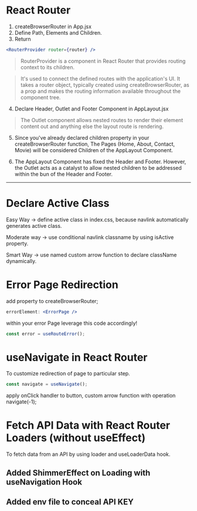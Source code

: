 # React Router

1. createBrowserRouter in App.jsx
2. Define Path, Elements and Children.
3. Return

```jsx
<RouterProvider router={router} />
```

> RouterProvider is a component in React Router that provides routing context to its children.

> It's used to connect the defined routes with the application's UI. It takes a router object, typically created using createBrowserRouter, as a prop and makes the routing information available throughout the component tree.

4. Declare Header, Outlet and Footer Component in AppLayout.jsx

> The Outlet component allows nested routes to render their element content out and anything else the layout route is rendering.

5. Since you've already declared children property in your createBrowserRouter function, The Pages (Home, About, Contact, Movie) will be considered Children of the AppLayout Component.

6. The AppLayout Component has fixed the Header and Footer. However, the Outlet acts as a catalyst to allow nested children to be addressed within the bun of the Header and Footer.

---

# Declare Active Class

Easy Way -> define active class in index.css, because navlink automatically generates active class.

Moderate way -> use conditional navlink classname by using isActive property.

Smart Way -> use named custom arrow function to declare className dynamically.

# Error Page Redirection

add property to createBrowserRouter;
```jsx
errorElement: <ErrorPage />
```
within your error Page leverage this code accordingly!
```jsx
const error = useRouteError();
```

# useNavigate in React Router

To customize redirection of page to particular step.

```jsx
const navigate = useNavigate();
```

apply onClick handler to button, custom arrow function with operation navigate(-1);


# Fetch API Data with React Router Loaders (without useEffect)

To fetch data from an API by using loader and useLoaderData hook.

## Added ShimmerEffect on Loading with useNavigation Hook

## Added env file to conceal API KEY